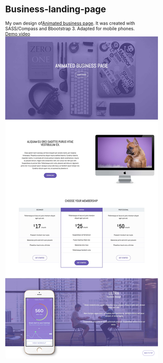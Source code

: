 # Business-landing-page
My own design of[Animated business page](https://rawgit.com/Annelia55/Business-landing-page/master/index.html). It was created with SASS/Compass and Bbootstrap 3. Adapted for mobile phones.
<br>
[Demo video](https://youtu.be/Z5z5p3VeZz0?list=PLYup6nD6ExHLlQV4glVRHe_xTrZdKI7X7)
<br>
![Picture](Main.jpg)